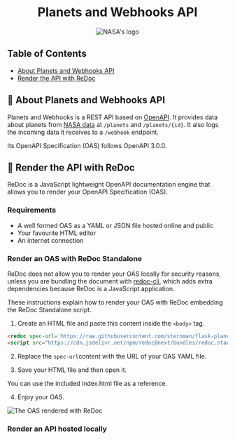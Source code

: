 <div align="center">

# Planets and Webhooks API
 ![NASA's logo](//docs/assets/nasa-logo.png)

</div>

## Table of Contents

- [About Planets and Webhooks API](#📄-about)
- [Render the API with ReDoc](#🚀-getting-started)

## 📄 About Planets and Webhooks API

Planets and Webhooks is a REST API based on [OpenAPI](https://www.openapis.org/ "Link to the OpenAPI website"). It provides data about planets from [NASA data](https://solarsystem.nasa.gov/moons/in-depth/ "Link to NASA") at `/planets` and `/planets/{id}`. It also logs the incoming data it receives to a `/webhook` endpoint.

Its OpenAPI Specification (OAS) follows OpenAPI 3.0.0.

## 📝 Render the API with ReDoc

ReDoc is a JavaScript lightweight OpenAPI documentation engine that allows you to render your OpenAPI Specification (OAS).

### Requirements

- A well formed OAS as a YAML or JSON file hosted online and public
- Your favourite HTML editor
- An internet connection

### Render an OAS with ReDoc Standalone

ReDoc does not allow you to render your OAS locally for security reasons, unless you are bundling the document with [redoc-cli](https://github.com/Redocly/redoc/tree/master/cli "Link to ReDoc CLI GitHub page"), which adds extra dependencies because ReDoc is a JavaScript application.

These instructions explain how to render your OAS with ReDoc embedding the ReDoc Standalone script.

1. Create an HTML file and paste this content inside the `<body>` tag.

  ```html
  <redoc spec-url='https://raw.githubusercontent.com/steroman/flask-planets/main/openapi/openapi.yaml'></redoc>
  <script src="https://cdn.jsdelivr.net/npm/redoc@next/bundles/redoc.standalone.js"> </script>
  ```
2. Replace the `spec-url`content with the URL of your OAS YAML file.

3. Save your HTML file and then open it.  

  You can use the included index.html file as a reference.

4. Enjoy your OAS.

  ![The OAS rendered with ReDoc](//docs/assets/redoc-oas.gif)

### Render an API hosted locally
